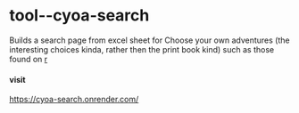 # tool--cyoa-search
Builds a  search page from excel sheet for Choose your own adventures (the interesting choices kinda, rather then the print book kind) such as those found on [r](https://www.reddit.com/r/makeyourchoice)

#### visit
https://cyoa-search.onrender.com/